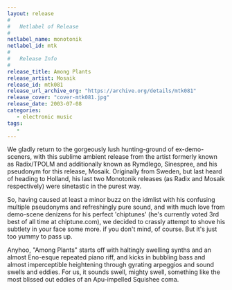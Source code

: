```yaml
---
layout: release
#
#   Netlabel of Release
#
netlabel_name: monotonik
netlabel_id: mtk
#
#   Release Info
#
release_title: Among Plants
release_artist: Mosaik
release_id: mtk081
release_url_archive_org: "https://archive.org/details/mtk081"
release_cover: "cover-mtk081.jpg"
release_date: 2003-07-08
categories:
   - electronic music
tags:
   - 
---
```

We gladly return to the gorgeously lush hunting-ground of ex-demo-sceners, with this sublime ambient release from the artist formerly known as Radix/TPOLM and additionally known as Rymdlego, Sinespree, and his pseudonym for this release, Mosaik. Originally from Sweden, but last heard of heading to Holland, his last two Monotonik releases (as Radix and Mosaik respectively) were sinetastic in the purest way.

So, having caused at least a minor buzz on the idmlist with his confusing multiple pseudonyms and refreshingly pure sound, and with much love from demo-scene denizens for his perfect 'chiptunes' (he's currently voted 3rd best of all time at chiptune.com), we decided to crassly attempt to shove his subtlety in your face some more. if you don't mind, of course. But it's just too yummy to pass up.

Anyhoo, "Among Plants" starts off with haltingly swelling synths and an almost Eno-esque repeated piano riff, and kicks in bubbling bass and almost imperceptible heightening through gyrating arpeggios and sound swells and eddies. For us, it sounds swell, mighty swell, something like the most blissed out eddies of an Apu-impelled Squishee coma.


